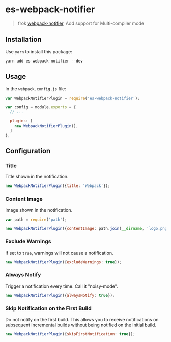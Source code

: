 # es-webpack-notifier

> frok [webpack-notifier](https://github.com/Turbo87/webpack-notifier), Add support for Multi-compiler mode

## Installation

Use `yarn` to install this package:

```
yarn add es-webpack-notifier --dev
```

## Usage

In the `webpack.config.js` file:

```js
var WebpackNotifierPlugin = require('es-webpack-notifier');

var config = module.exports = {
  // ...

  plugins: [
    new WebpackNotifierPlugin(),
  ]
},
```

## Configuration

### Title

Title shown in the notification.

```js
new WebpackNotifierPlugin({title: 'Webpack'});
```

### Content Image

Image shown in the notification.

```js
var path = require('path');

new WebpackNotifierPlugin({contentImage: path.join(__dirname, 'logo.png')});
```

### Exclude Warnings

If set to `true`, warnings will not cause a notification.

```js
new WebpackNotifierPlugin({excludeWarnings: true});
```

### Always Notify

Trigger a notification every time.  Call it "noisy-mode".

```js
new WebpackNotifierPlugin({alwaysNotify: true});
```

### Skip Notification on the First Build

Do not notify on the first build.  This allows you to receive notifications on subsequent incremental builds without being notified on the initial build.

```js
new WebpackNotifierPlugin({skipFirstNotification: true});
```
